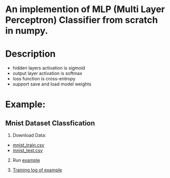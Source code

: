# An implemention of MLP (Multi Layer Perceptron) Classifier from scratch in numpy.


# Description
- hidden layers activation is sigmoid
- output layer activation is softmax
- loss function is cross-entropy
- support save and load model weights

# Example:

## Mnist Dataset Classfication

1. Download Data:

- [mnist_train.csv](https://pjreddie.com/media/files/mnist_train.csv)
- [mnist_test.csv](https://pjreddie.com/media/files/mnist_test.csv)

2. Run [example](https://github.com/jiuxianghedonglu/MLP-Classifier/blob/master/expample.py)

3. [Training log of example](https://github.com/jiuxianghedonglu/MLP-Classifier/blob/master/mnist_example.png)